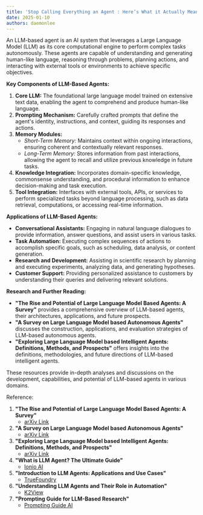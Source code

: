 ```yaml
---
title: 'Stop Calling Everything an Agent : Here’s What it Actually Means'
date: 2025-01-10
authors: daemonlee
---
```


An LLM-based agent is an AI system that leverages a Large Language Model (LLM) as its core computational engine to perform complex tasks autonomously. These agents are capable of understanding and generating human-like language, reasoning through problems, planning actions, and interacting with external tools or environments to achieve specific objectives.

**Key Components of LLM-Based Agents:**

1. **Core LLM:** The foundational large language model trained on extensive text data, enabling the agent to comprehend and produce human-like language.
2. **Prompting Mechanism:** Carefully crafted prompts that define the agent's identity, instructions, and context, guiding its responses and actions.
3. **Memory Modules:**
   - _Short-Term Memory:_ Maintains context within ongoing interactions, ensuring coherent and contextually relevant responses.
   - _Long-Term Memory:_ Stores information from past interactions, allowing the agent to recall and utilize previous knowledge in future tasks.
4. **Knowledge Integration:** Incorporates domain-specific knowledge, commonsense understanding, and procedural information to enhance decision-making and task execution.
5. **Tool Integration:** Interfaces with external tools, APIs, or services to perform specialized tasks beyond language processing, such as data retrieval, computations, or accessing real-time information.

**Applications of LLM-Based Agents:**

- **Conversational Assistants:** Engaging in natural language dialogues to provide information, answer questions, and assist users in various tasks.
- **Task Automation:** Executing complex sequences of actions to accomplish specific goals, such as scheduling, data analysis, or content generation.
- **Research and Development:** Assisting in scientific research by planning and executing experiments, analyzing data, and generating hypotheses.
- **Customer Support:** Providing personalized assistance to customers by understanding their queries and delivering relevant solutions.

**Research and Further Reading:**

- **"The Rise and Potential of Large Language Model Based Agents: A Survey"** provides a comprehensive overview of LLM-based agents, their architectures, applications, and future prospects.
- **"A Survey on Large Language Model based Autonomous Agents"** discusses the construction, applications, and evaluation strategies of LLM-based autonomous agents.
- **"Exploring Large Language Model based Intelligent Agents: Definitions, Methods, and Prospects"** offers insights into the definitions, methodologies, and future directions of LLM-based intelligent agents.

These resources provide in-depth analyses and discussions on the development, capabilities, and potential of LLM-based agents in various domains.

<!-- truncate -->

Reference:

1. **"The Rise and Potential of Large Language Model Based Agents: A Survey"**
   - [arXiv Link](https://arxiv.org/abs/2309.07864)
2. **"A Survey on Large Language Model based Autonomous Agents"**
   - [arXiv Link](https://arxiv.org/abs/2308.11432)
3. **"Exploring Large Language Model based Intelligent Agents: Definitions, Methods, and Prospects"**
   - [arXiv Link](https://arxiv.org/abs/2401.03428)
4. **"What is LLM Agent? The Ultimate Guide"**
   - [Ionio AI](https://www.ionio.ai/blog/what-is-llm-agent-ultimate-guide-to-llm-agent-with-technical-breakdown)
5. **"Introduction to LLM Agents: Applications and Use Cases"**
   - [TrueFoundry](https://www.truefoundry.com/blog/llm-agents)
6. **"Understanding LLM Agents and Their Role in Automation"**
   - [K2View](https://www.k2view.com/what-are-llm-agents/)
7. **"Prompting Guide for LLM-Based Research"**
   - [Prompting Guide AI](https://www.promptingguide.ai/research/llm-agents)
